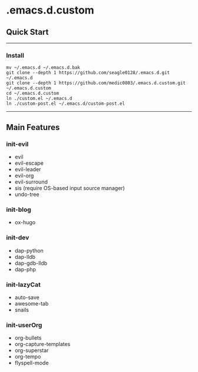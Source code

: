 # .emacs.d.custom

## Quick Start ##

-------------------------------------------------------------------------------

### Install ###

``` shell
mv ~/.emacs.d ~/.emacs.d.bak
git clone --depth 1 https://github.com/seagle0128/.emacs.d.git ~/.emacs.d
git clone --depth 1 https://github.com/medic0803/.emacs.d.custom.git ~/.emacs.d.custom
cd ~/.emacs.d.custom
ln ./custom.el ~/.emacs.d
ln ./custom-post.el ~/.emacs.d/custom-post.el
```

-------------------------------------------------------------------------------

## Main Features ##
### init-evil ###
- evil
- evil-escape
- evil-leader
- evil-org
- evil-surround
- sis (require OS-based input source manager)
- undo-tree

### init-blog ###
- ox-hugo

### init-dev ###
- dap-python
- dap-lldb
- dap-gdb-lldb
- dap-php

### init-lazyCat ###
- auto-save
- awesome-tab
- snails

### init-userOrg ###
- org-bullets
- org-capture-templates
- org-superstar
- org-tempo
- flyspell-mode
